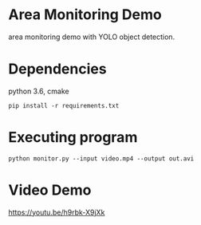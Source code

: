 Area Monitoring Demo
========================
area monitoring demo with YOLO object detection.


Dependencies
========================
python 3.6, cmake

```
pip install -r requirements.txt
```

Executing program
========================
```
python monitor.py --input video.mp4 --output out.avi
```

Video Demo
========================
https://youtu.be/h9rbk-X9jXk

